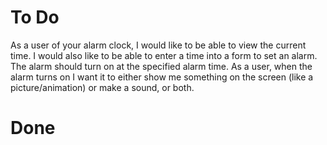 # To Do
As a user of your alarm clock, I would like to be able to view the current time.
I would also like to be able to enter a time into a form to set an alarm.
The alarm should turn on at the specified alarm time.
As a user, when the alarm turns on I want it to either show me something on the screen (like a picture/animation) or make a sound, or both.

# Done
